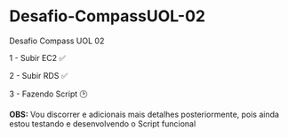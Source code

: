 # Desafio-CompassUOL-02
Desafio Compass UOL 02



1 - Subir EC2 ✅

2 - Subir RDS ✅

3 - Fazendo Script 🕑

<b>OBS:</b> Vou discorrer e adicionais mais detalhes posteriormente, pois ainda estou testando e desenvolvendo o Script funcional
